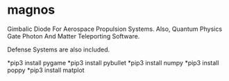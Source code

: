 # magnos
Gimbalic Diode For Aerospace Propulsion Systems. Also, Quantum Physics Gate Photon And Matter Teleporting Software.

Defense Systems are also included.

*pip3 install pygame
*pip3 install pybullet
*pip3 install numpy
*pip3 install poppy
*pip3 install matplot
